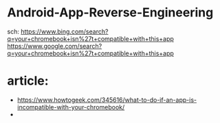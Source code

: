 # Android-App-Reverse-Engineering
sch: https://www.bing.com/search?q=your+chromebook+isn%27t+compatible+with+this+app https://www.google.com/search?q=your+chromebook+isn%27t+compatible+with+this+app

# article:
- https://www.howtogeek.com/345616/what-to-do-if-an-app-is-incompatible-with-your-chromebook/
- 
